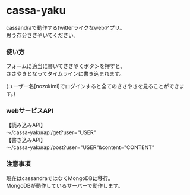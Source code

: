 # cassa-yaku
cassandraで動作するtwitterライクなwebアプリ。  
思う存分ささやいてください。

### 使い方
フォームに適当に書いてささやくボタンを押すと、  
ささやきとなってタイムラインに書き込まれます。
  
(ユーザー名[nozokimi]でログインすると全てのささやきを見ることができます。)　　

### webサービスAPI
【読み込みAPI】  
〜/cassa-yaku/api/get?user="USER"  
【書き込みAPI】  
〜/cassa-yaku/api/post?user="USER"&content="CONTENT"  

### 注意事項
現在はcassandraではなくMongoDBに移行。  
MongoDBが動作しているサーバーで動作します。
